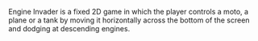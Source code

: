 Engine Invader is a fixed 2D game in which the player controls a moto, a plane or a tank by moving it horizontally across the bottom of the screen and dodging at descending engines.

